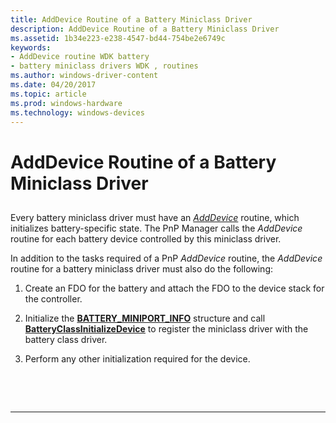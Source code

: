 ```yaml
---
title: AddDevice Routine of a Battery Miniclass Driver
description: AddDevice Routine of a Battery Miniclass Driver
ms.assetid: 1b34e223-e238-4547-bd44-754be2e6749c
keywords:
- AddDevice routine WDK battery
- battery miniclass drivers WDK , routines
ms.author: windows-driver-content
ms.date: 04/20/2017
ms.topic: article
ms.prod: windows-hardware
ms.technology: windows-devices
---
```


# AddDevice Routine of a Battery Miniclass Driver


## <span id="ddk_adddevice_routine_of_battery_miniclass_driver_dg"></span><span id="DDK_ADDDEVICE_ROUTINE_OF_BATTERY_MINICLASS_DRIVER_DG"></span>


Every battery miniclass driver must have an [*AddDevice*](https://msdn.microsoft.com/library/windows/hardware/ff540521) routine, which initializes battery-specific state. The PnP Manager calls the *AddDevice* routine for each battery device controlled by this miniclass driver.

In addition to the tasks required of a PnP *AddDevice* routine, the *AddDevice* routine for a battery miniclass driver must also do the following:

1.  Create an FDO for the battery and attach the FDO to the device stack for the controller.

2.  Initialize the [**BATTERY\_MINIPORT\_INFO**](https://msdn.microsoft.com/library/windows/hardware/ff536287) structure and call [**BatteryClassInitializeDevice**](https://msdn.microsoft.com/library/windows/hardware/ff536266) to register the miniclass driver with the battery class driver.

3.  Perform any other initialization required for the device.

 

 


--------------------


